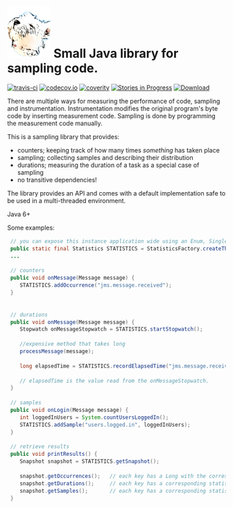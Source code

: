 # ![patan-logo](patan.png) Small Java library for sampling code.  

 [![travis-ci](https://travis-ci.org/toefel18/patan.svg?branch=master "build")](https://travis-ci.org/toefel18/patan) [![codecov.io](https://codecov.io/github/toefel18/patan/coverage.svg?branch=master "coverage")](https://codecov.io/github/toefel18/patan) [![coverity](https://scan.coverity.com/projects/7773/badge.svg "Coverity Scan Build Status")](https://scan.coverity.com/projects/toefel18-patan) [![Stories in Progress](https://badge.waffle.io/toefel18/patan.svg?label=patan%3Ain%20progress&title=In%20Progress)](http://waffle.io/toefel18/patan) [ ![Download](https://api.bintray.com/packages/toefel18/maven/patan/images/download.svg) ](https://bintray.com/toefel18/maven/patan/_latestVersion)

There are multiple ways for measuring the performance of code, sampling and instrumentation. Instrumentation modifies the original program's byte code by inserting measurement code. Sampling is done by programming the measurement code manually.

This is a sampling library that provides:
  - counters; keeping track of how many times *something* has taken place
  - sampling; collecting samples and describing their distribution
  - durations; measuring the duration of a task as a special case of sampling
  - no transitive dependencies!

The library provides an API and comes with a default implementation safe to be used in a multi-threaded environment.

Java 6+

Some examples:

```java
 // you can expose this instance application wide using an Enum, Singleton or perhaps as a spring-bean
 public static final Statistics STATISTICS = StatisticsFactory.createThreadsafeStatistics();
 ...

 // counters
 public void onMessage(Message message) {
    STATISTICS.addOccurrence("jms.message.received");
 }


 // durations
 public void onMessage(Message message) {
    Stopwatch onMessageStopwatch = STATISTICS.startStopwatch();

    //expensive method that takes long
    processMessage(message);

    long elapsedTime = STATISTICS.recordElapsedTime("jms.message.received.duration", onMessageStopwatch);
        
    // elapsedTime is the value read from the onMessageStopwatch.
 }

 // samples
 public void onLogin(Message message) {
    int loggedInUsers = System.countUsersLoggedIn();
    STATISTICS.addSample("users.logged.in", loggedInUsers);    
 }

 // retrieve results
 public void printResults() {
    Snapshot snapshot = STATISTICS.getSnapshot();
    
    snapshot.getOccurrences();   // each key has a Long with the corresponding value of "timesOccurred"  
    snapshot.getDurations();     // each key has a corresponding statistic which provides samplecount/min/max/avg/variance/standarddeviation
    snapshot.getSamples();       // each key has a corresponding statistic which provides samplecount/min/max/avg/variance/standarddeviation
 }

```
